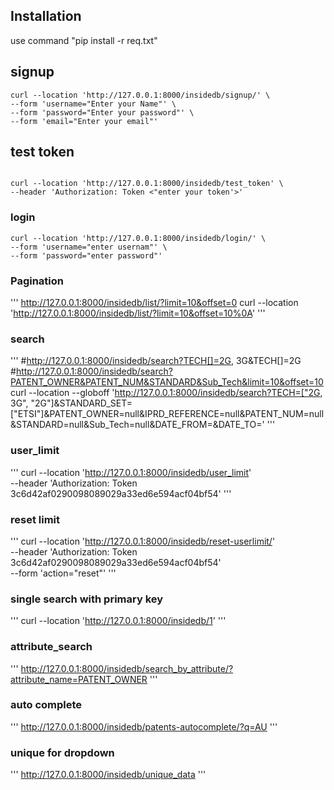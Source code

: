 ## Installation

use command "pip install -r req.txt"

## signup

```
curl --location 'http://127.0.0.1:8000/insidedb/signup/' \
--form 'username="Enter your Name"' \
--form 'password="Enter your password"' \
--form 'email="Enter your email"'

```
## test token
```

curl --location 'http://127.0.0.1:8000/insidedb/test_token' \
--header 'Authorization: Token <"enter your token'>'
```

### login
```
curl --location 'http://127.0.0.1:8000/insidedb/login/' \
--form 'username="enter usernam"' \
--form 'password="enter password"'
```

### Pagination
'''
http://127.0.0.1:8000/insidedb/list/?limit=10&offset=0
curl --location 'http://127.0.0.1:8000/insidedb/list/?limit=10&offset=10%0A'
'''

### search
'''
#http://127.0.0.1:8000/insidedb/search?TECH[]=2G, 3G&TECH[]=2G
#http://127.0.0.1:8000/insidedb/search?PATENT_OWNER&PATENT_NUM&STANDARD&Sub_Tech&limit=10&offset=10
curl --location --globoff 'http://127.0.0.1:8000/insidedb/search?TECH=["2G, 3G", "2G"]&STANDARD_SET=["ETSI"]&PATENT_OWNER=null&IPRD_REFERENCE=null&PATENT_NUM=null&STANDARD=null&Sub_Tech=null&DATE_FROM=&DATE_TO='
'''

### user_limit
'''
curl --location 'http://127.0.0.1:8000/insidedb/user_limit' \
--header 'Authorization: Token 3c6d42af0290098089029a33ed6e594acf04bf54'
'''
### reset limit
'''
curl --location 'http://127.0.0.1:8000/insidedb/reset-userlimit/' \
--header 'Authorization: Token 3c6d42af0290098089029a33ed6e594acf04bf54' \
--form 'action="reset"'
'''


### single search with primary key
'''
curl --location 'http://127.0.0.1:8000/insidedb/1'
'''
### attribute_search
'''
http://127.0.0.1:8000/insidedb/search_by_attribute/?attribute_name=PATENT_OWNER
'''

### auto complete
'''
http://127.0.0.1:8000/insidedb/patents-autocomplete/?q=AU
'''

### unique for dropdown
'''
http://127.0.0.1:8000/insidedb/unique_data
'''